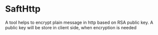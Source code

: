 # SaftHttp
A tool helps to encrypt plain message in http based on RSA public key.
A public key will be store in client side, when encryption is needed

